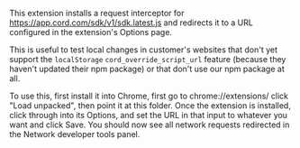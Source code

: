 This extension installs a request interceptor for https://app.cord.com/sdk/v1/sdk.latest.js and redirects it to a URL configured in the extension's Options page.

This is useful to test local changes in customer's websites that don't yet support the `localStorage` `cord_override_script_url` feature (because they haven't updated their npm package) or that don't use our npm package at all.

To use this, first install it into Chrome, first go to chrome://extensions/ click "Load unpacked", then point it at this folder. Once the extension is installed, click through into its Options, and set the URL in that input to whatever you want and click Save. You should now see all network requests redirected in the Network developer tools panel.
